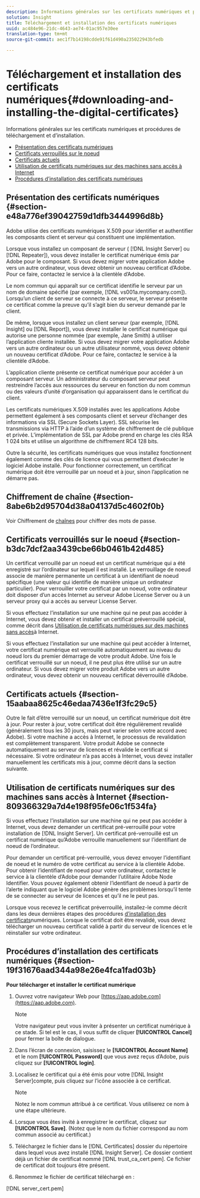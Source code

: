 ```yaml
---
description: Informations générales sur les certificats numériques et procédures de téléchargement et d’installation.
solution: Insight
title: Téléchargement et installation des certificats numériques
uuid: ac484e96-21dc-4643-ae74-01ac957e30ee
translation-type: tm+mt
source-git-commit: aec1f7b14198cdde91f61d490a235022943bfedb

---
```



# Téléchargement et installation des certificats numériques{#downloading-and-installing-the-digital-certificates}

Informations générales sur les certificats numériques et procédures de téléchargement et d’installation.

* [Présentation des certificats numériques](../../../../../home/c-inst-svr/c-install-ins-svr/t-install-proc-inst-svr-dpu/c-dnld-dgtl-cert/c-dnld-dgtl-cert.md#section-e48a776ef39042759d1dfb3444996d8b)
* [Certificats verrouillés sur le noeud](../../../../../home/c-inst-svr/c-install-ins-svr/t-install-proc-inst-svr-dpu/c-dnld-dgtl-cert/c-dnld-dgtl-cert.md#section-b3dc7dcf2aa3439cbe66b0461b42d485)
* [Certificats actuels](../../../../../home/c-inst-svr/c-install-ins-svr/t-install-proc-inst-svr-dpu/c-dnld-dgtl-cert/c-dnld-dgtl-cert.md#section-15aabaa8625c46edaa7436e1f3fc29c5)
* [Utilisation de certificats numériques sur des machines sans accès à Internet](../../../../../home/c-inst-svr/c-install-ins-svr/t-install-proc-inst-svr-dpu/c-dnld-dgtl-cert/c-dnld-dgtl-cert.md#section-809366329a7d4e198f95fe06c1f534fa)
* [Procédures d’installation des certificats numériques](../../../../../home/c-inst-svr/c-install-ins-svr/t-install-proc-inst-svr-dpu/c-dnld-dgtl-cert/c-dnld-dgtl-cert.md#section-19f31676aad344a98e26e4fca1fad03b)

## Présentation des certificats numériques {#section-e48a776ef39042759d1dfb3444996d8b}

Adobe utilise des certificats numériques X.509 pour identifier et authentifier les composants client et serveur qui constituent une implémentation.

Lorsque vous installez un composant de serveur ( [!DNL Insight Server] ou [!DNL Repeater]), vous devez installer le certificat numérique émis par Adobe pour le composant. Si vous devez migrer votre application Adobe vers un autre ordinateur, vous devez obtenir un nouveau certificat d’Adobe. Pour ce faire, contactez le service à la clientèle d’Adobe.

Le nom commun qui apparaît sur ce certificat identifie le serveur par un nom de domaine spécifié (par exemple, [!DNL vs001a.mycompany.com]). Lorsqu’un client de serveur se connecte à ce serveur, le serveur présente ce certificat comme la preuve qu’il s’agit bien du serveur demandé par le client.

De même, lorsque vous installez un client serveur (par exemple, [!DNL Insight] ou [!DNL Report]), vous devez installer le certificat numérique qui autorise une personne nommée (par exemple, Jane Smith) à utiliser l’application cliente installée. Si vous devez migrer votre application Adobe vers un autre ordinateur ou un autre utilisateur nommé, vous devez obtenir un nouveau certificat d’Adobe. Pour ce faire, contactez le service à la clientèle d’Adobe.

L’application cliente présente ce certificat numérique pour accéder à un composant serveur. Un administrateur du composant serveur peut restreindre l’accès aux ressources du serveur en fonction du nom commun ou des valeurs d’unité d’organisation qui apparaissent dans le certificat du client.

Les certificats numériques X.509 installés avec les applications Adobe permettent également à ses composants client et serveur d’échanger des informations via SSL (Secure Sockets Layer). SSL sécurise les transmissions via HTTP à l’aide d’un système de chiffrement de clé publique et privée. L’implémentation de SSL par Adobe prend en charge les clés RSA 1 024 bits et utilise un algorithme de chiffrement RC4 128 bits.

Outre la sécurité, les certificats numériques que vous installez fonctionnent également comme des clés de licence qui vous permettent d’exécuter le logiciel Adobe installé. Pour fonctionner correctement, un certificat numérique doit être verrouillé par un noeud et à jour, sinon l’application ne démarre pas.

## Chiffrement de chaîne {#section-8abe6b2d95704d38a04137d5c4602f0b}

Voir Chiffrement de [chaînes](../../../../../home/c-inst-svr/c-install-ins-svr/t-install-proc-inst-svr-dpu/c-dnld-dgtl-cert/string-encryption.md#concept-35da0b53650a4d7e82b240ad27f6d45a) pour chiffrer des mots de passe.

## Certificats verrouillés sur le noeud {#section-b3dc7dcf2aa3439cbe66b0461b42d485}

Un certificat verrouillé par un noeud est un certificat numérique qui a été enregistré sur l’ordinateur sur lequel il est installé. Le verrouillage de noeud associe de manière permanente un certificat à un identifiant de noeud spécifique (une valeur qui identifie de manière unique un ordinateur particulier). Pour verrouiller votre certificat par un noeud, votre ordinateur doit disposer d’un accès Internet au serveur Adobe License Server ou à un serveur proxy qui a accès au serveur License Server.

Si vous effectuez l’installation sur une machine qui ne peut pas accéder à Internet, vous devez obtenir et installer un certificat préverrouillé spécial, comme décrit dans [Utilisation de certificats numériques sur des machines sans accès](../../../../../home/c-inst-svr/c-install-ins-svr/t-install-proc-inst-svr-dpu/c-dnld-dgtl-cert/c-dnld-dgtl-cert.md#section-809366329a7d4e198f95fe06c1f534fa)à Internet.

Si vous effectuez l’installation sur une machine qui peut accéder à Internet, votre certificat numérique est verrouillé automatiquement au niveau du noeud lors du premier démarrage de votre produit Adobe. Une fois le certificat verrouillé sur un noeud, il ne peut plus être utilisé sur un autre ordinateur. Si vous devez migrer votre produit Adobe vers un autre ordinateur, vous devez obtenir un nouveau certificat déverrouillé d’Adobe.

## Certificats actuels {#section-15aabaa8625c46edaa7436e1f3fc29c5}

Outre le fait d’être verrouillé sur un noeud, un certificat numérique doit être à jour. Pour rester à jour, votre certificat doit être régulièrement revalidé (généralement tous les 30 jours, mais peut varier selon votre accord avec Adobe). Si votre machine a accès à Internet, le processus de revalidation est complètement transparent. Votre produit Adobe se connecte automatiquement au serveur de licences et révalide le certificat si nécessaire. Si votre ordinateur n’a pas accès à Internet, vous devez installer manuellement les certificats mis à jour, comme décrit dans la section suivante.

## Utilisation de certificats numériques sur des machines sans accès à Internet {#section-809366329a7d4e198f95fe06c1f534fa}

Si vous effectuez l’installation sur une machine qui ne peut pas accéder à Internet, vous devez demander un certificat pré-verrouillé pour votre installation de [!DNL Insight Server]. Un certificat pré-verrouillé est un certificat numérique qu’Adobe verrouille manuellement sur l’identifiant de noeud de l’ordinateur.

Pour demander un certificat pré-verrouillé, vous devez envoyer l’identifiant de noeud et le numéro de votre certificat au service à la clientèle Adobe. Pour obtenir l’identifiant de noeud pour votre ordinateur, contactez le service à la clientèle d’Adobe pour demander l’utilitaire Adobe Node Identifier. Vous pouvez également obtenir l’identifiant de noeud à partir de l’alerte indiquant que le logiciel Adobe génère des problèmes lorsqu’il tente de se connecter au serveur de licences et qu’il ne le peut pas.

Lorsque vous recevez le certificat préverrouillé, installez-le comme décrit dans les deux dernières étapes des procédures [d’installation des certificats](../../../../../home/c-inst-svr/c-install-ins-svr/t-install-proc-inst-svr-dpu/c-dnld-dgtl-cert/c-dnld-dgtl-cert.md#section-19f31676aad344a98e26e4fca1fad03b)numériques. Lorsque le certificat doit être revalidé, vous devez télécharger un nouveau certificat validé à partir du serveur de licences et le réinstaller sur votre ordinateur.

## Procédures d’installation des certificats numériques {#section-19f31676aad344a98e26e4fca1fad03b}

**Pour télécharger et installer le certificat numérique**

1. Ouvrez votre navigateur Web pour [https://aap.adobe.com](https://aap.adobe.com).

   >[!NOTE]
   >
   >Votre navigateur peut vous inviter à présenter un certificat numérique à ce stade. Si tel est le cas, il vous suffit de cliquer **[!UICONTROL Cancel]** pour fermer la boîte de dialogue.

1. Dans l’écran de connexion, saisissez le **[!UICONTROL Account Name]** et le nom **[!UICONTROL Password]** que vous avez reçus d’Adobe, puis cliquez sur **[!UICONTROL login]**.

1. Localisez le certificat qui a été émis pour votre [!DNL Insight Server]compte, puis cliquez sur l’icône associée à ce certificat.

   >[!NOTE]
   >
   >Notez le nom commun attribué à ce certificat. Vous utiliserez ce nom à une étape ultérieure.

1. Lorsque vous êtes invité à enregistrer le certificat, cliquez sur **[!UICONTROL Save]**. (Notez que le nom du fichier correspond au nom commun associé au certificat.)
1. Téléchargez le fichier dans le [!DNL Certificates] dossier du répertoire dans lequel vous avez installé [!DNL Insight Server]. Ce dossier contient déjà un fichier de certificat nommé [!DNL trust_ca_cert.pem]. Ce fichier de certificat doit toujours être présent.

1. Renommez le fichier de certificat téléchargé en :

[!DNL server_cert.pem]

